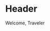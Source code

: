 <!-- TITLE: LEXITRON TM Home Screen -->
<!-- SUBTITLE: LEXITRON TM, your digital guide to Magnos -->

# Header
Welcome, Traveler